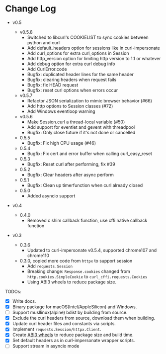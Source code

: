 # Change Log

- v0.5
    - v0.5.8
        - Switched to libcurl's COOKIELIST to sync cookies between python and curl
        - Add default_headers option for sessions like in curl-impersonate
        - Add curl_options for extra curl_options in Session
        - Add http_version option for limiting http version to 1.1 or whatever
        - Add debug option for extra curl debug info
        - Add CurlError.code
        - Bugfix: duplicated header lines for the same header
        - Bugfix: clearing headers when request fails
        - Bugfix: fix HEAD request
        - Bugfix: reset curl options when errors occur
    - v0.5.7
        - Refactor JSON serialization to mimic browser behavior (#66)
        - Add http options to Session classes (#72)
        - Add Windows eventloop warning
    - v0.5.6
        - Make Session.curl a thread-local variable (#50)
        - Add support for eventlet and gevent with threadpool
        - Bugfix: Only close future if it's not done or cancelled
    - 0.5.5
        - Bugfix: Fix high CPU usage (#46)
    - 0.5.4
        - Bugfix: Fix cert and error buffer when calling curl_easy_reset
    - 0.5.3
        - Bugfix: Reset curl after performing, fix #39
    - 0.5.2
        - Bugfix: Clear headers after async perform
    - 0.5.1
        - Bugfix: Clean up timerfunction when curl already closed
    - 0.5.0
        - Added asyncio support

- v0.4
    - 0.4.0
        - Removed c shim callback function, use cffi native callback function

- v0.3
    - 0.3.6
        - Updated to curl-impersonate v0.5.4, supported chrome107 and chrome110
    - 0.3.0, copied more code from `httpx` to support session
        - Add `requests.Session`
        - Breaking change: `Response.cookies` changed from `http.cookies.SimpleCookie` to `curl_cffi.requests.Cookies`
        - Using ABI3 wheels to reduce package size.

TODOs:

- [x] Write docs.
- [x] Binary package for macOS(Intel/AppleSilicon) and Windows.
- [ ] Support musllinux(alpine) bdist by building from source.
- [x] Exclude the curl headers from source, download them when building.
- [x] Update curl header files and constants via scripts.
- [x] Implement `requests.Session/httpx.Client`.
- [x] Create [ABI3 wheels](https://cibuildwheel.readthedocs.io/en/stable/faq/#abi3) to reduce package size and build time.
- [x] Set default headers as in curl-impersonate wrapper scripts.
- [ ] Support stream in asyncio mode
    <!--use loop.call_soon(q.put_nowait), wait for headers, then let user iter over content -->

